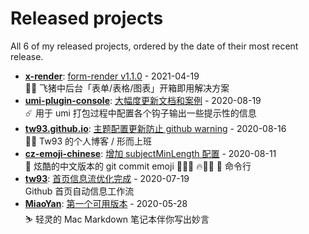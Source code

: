 # Released projects

All <!-- release_count starts -->6<!-- release_count ends --> of my released projects, ordered by the date of their most recent release.

<!-- recent_releases starts -->
* **[x-render](https://github.com/alibaba/x-render)**: [form-render v1.1.0](https://github.com/alibaba/x-render/releases/tag/v1.1.0) - 2021-04-19
<br>🚴‍♀️ 飞猪中后台「表单/表格/图表」开箱即用解决方案
* **[umi-plugin-console](https://github.com/tw93/umi-plugin-console)**: [大幅度更新文档和案例](https://github.com/tw93/umi-plugin-console/releases/tag/v0.2.2) - 2020-08-19
<br>☄️ 用于 umi 打包过程中配置各个钩子输出一些提示性的信息
* **[tw93.github.io](https://github.com/tw93/tw93.github.io)**: [主题配置更新防止 github warning](https://github.com/tw93/tw93.github.io/releases/tag/v0.2.0) - 2020-08-16
<br>🧗‍♂️ Tw93 的个人博客 / 形而上班
* **[cz-emoji-chinese](https://github.com/tw93/cz-emoji-chinese)**: [增加 subjectMinLength 配置](https://github.com/tw93/cz-emoji-chinese/releases/tag/v0.3.1) - 2020-08-11
<br>🚴 炫酷的中文版本的 git commit emoji  🐛🎨✨ 🔥💄📝 🎉 命令行
* **[tw93](https://github.com/tw93/tw93)**: [首页信息流优化完成](https://github.com/tw93/tw93/releases/tag/V1.0) - 2020-07-19
<br>Github 首页自动信息工作流
* **[MiaoYan](https://github.com/tw93/MiaoYan)**: [第一个可用版本](https://github.com/tw93/MiaoYan/releases/tag/V0.1) - 2020-05-28
<br>⛷  轻灵的 Mac Markdown 笔记本伴你写出妙言
<!-- recent_releases ends -->
